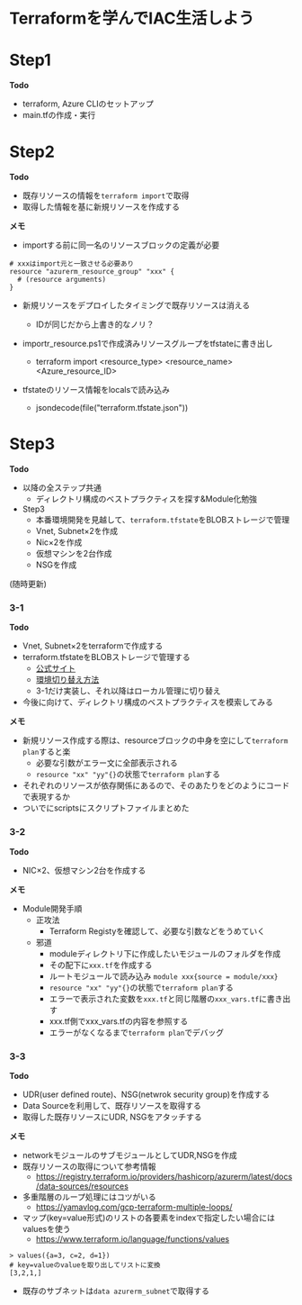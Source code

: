 # Terraformを学んでIAC生活しよう

# Step1
**Todo**
- terraform, Azure CLIのセットアップ
- main.tfの作成・実行


# Step2
**Todo**
- 既存リソースの情報を```terraform import```で取得
- 取得した情報を基に新規リソースを作成する

**メモ**
- importする前に同一名のリソースブロックの定義が必要

```:main.tfの一部
# xxxはimport元と一致させる必要あり
resource "azurerm_resource_group" "xxx" {
  # (resource arguments)
}
```

- 新規リソースをデプロイしたタイミングで既存リソースは消える
  - IDが同じだから上書き的なノリ？

- importr_resource.ps1で作成済みリソースグループをtfstateに書き出し
  - terraform import <resource_type> <resource_name> <Azure_resource_ID>
    
- tfstateのリソース情報をlocalsで読み込み
  - jsondecode(file("terraform.tfstate.json"))


# Step3
**Todo**
- 以降の全ステップ共通
  - ディレクトリ構成のベストプラクティスを探す&Module化勉強
- Step3
  - 本番環境開発を見越して、```terraform.tfstate```をBLOBストレージで管理
  - Vnet, Subnet×2を作成
  - Nic×2を作成
  - 仮想マシンを2台作成
  - NSGを作成

(随時更新)


### 3-1
**Todo**
- Vnet, Subnet×2をterraformで作成する
- terraform.tfstateをBLOBストレージで管理する
  - [公式サイト](https://learn.microsoft.com/ja-jp/azure/developer/terraform/store-state-in-azure-storage?tabs=azure-cli)
  - [環境切り替え方法](https://zenn.dev/y_megane/articles/20220406-terraform-backend-switching)
  - 3-1だけ実装し、それ以降はローカル管理に切り替え
- 今後に向けて、ディレクトリ構成のベストプラクティスを模索してみる

**メモ**
- 新規リソース作成する際は、resourceブロックの中身を空にして```terraform plan```すると楽
  - 必要な引数がエラー文に全部表示される
  - ```resource "xx" "yy"{}```の状態で```terraform plan```する
- それぞれのリソースが依存関係にあるので、そのあたりをどのようにコードで表現するか
- ついでにscriptsにスクリプトファイルまとめた


### 3-2
**Todo**
- NIC×2、仮想マシン2台を作成する

**メモ**
- Module開発手順
  - 正攻法 
    - Terraform Registyを確認して、必要な引数などをうめていく
  - 邪道
    - moduleディレクトリ下に作成したいモジュールのフォルダを作成
    - その配下に```xxx.tf```を作成する
    - ルートモジュールで読み込み ```module xxx{source = module/xxx}```
    - ```resource "xx" "yy"{}```の状態で```terraform plan```する
    - エラーで表示された変数を```xxx.tf```と同じ階層の```xxx_vars.tf```に書き出す
    - xxx.tf側でxxx_vars.tfの内容を参照する
    - エラーがなくなるまで```terraform plan```でデバッグ


### 3-3
**Todo**
- UDR(user defined route)、NSG(netwrok security group)を作成する
- Data Sourceを利用して、既存リソースを取得する
- 取得した既存リソースにUDR, NSGをアタッチする

**メモ**
- networkモジュールのサブモジュールとしてUDR,NSGを作成
- 既存リソースの取得について参考情報
  - https://registry.terraform.io/providers/hashicorp/azurerm/latest/docs/data-sources/resources 
- 多重階層のループ処理にはコツがいる
  - https://yamavlog.com/gcp-terraform-multiple-loops/ 
- マップ(key=value形式)のリストの各要素をindexで指定したい場合にはvaluesを使う
  - https://www.terraform.io/language/functions/values
  
```:
> values({a=3, c=2, d=1})
# key=valueのvalueを取り出してリストに変換
[3,2,1,]
```


- 既存のサブネットは```data azurerm_subnet```で取得する
